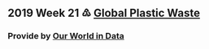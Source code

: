 
## **2019 Week 21 ♳  [Global Plastic Waste](https://github.com/rfordatascience/tidytuesday/blob/master/data/2019/2019-05-21)**

### Provide by [Our World in Data](https://ourworldindata.org/plastic-pollution)


![]()
![]()
![]()
![]()

